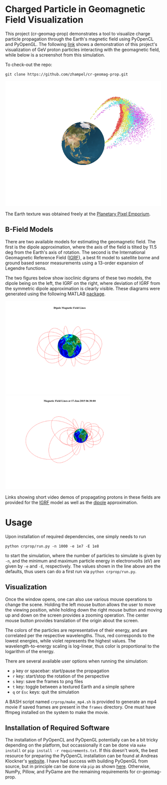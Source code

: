 # Charged Particle in Geomagnetic Field Visualization

This project (cr-geomag-prop) demonstrates a tool to visualize charge particle 
propagation through the Earth's magnetic field using PyOpenCL and PyOpenGL.
The following [link](https://youtu.be/0FDwW1mo2Vk)
shows a demonstration of this project's visualization of GeV proton particles 
interacting with the geomagnetic field, while below is a screenshot from this simulation.

To check-out the repo:
```
git clone https://github.com/zhampel/cr-geomag-prop.git
```


<p float="left">
  <img src="docs/images/screenshot.png" width="500" />
</p>

The Earth texture was obtained freely at the 
[Planetary Pixel Emporium](http://planetpixelemporium.com/earth.html).



## B-Field Models
There are two available models for estimating the geomagnetic field.
The first is the dipole approximation, where the axis of the field
is tilted by 11.5 deg from the Earth's axis of rotation.
The second is the International Geomagnetic Reference Field 
([IGRF](https://www.ngdc.noaa.gov/IAGA/vmod/igrf.html)),
a best fit model to satellite borne and ground based sensor measurements
using a 13-order expansion of Legendre functions.

The two figures below show isoclinic digrams of these two models,
the dipole being on the left, the IGRF on the right, where
deviation of IGRF from the symmetric dipole approximation is clearly visible.
These diagrams were generated using the following MATLAB
[package](https://nl.mathworks.com/matlabcentral/fileexchange/34388-international-geomagnetic-reference-field--igrf--model).

<p float="left">
  <img src="docs/images/dipole_isoclinic_diagram.png" width="400" />
  <img src="docs/images/igrf_isoclinic_diagram.png" width="400" />
</p>

Links showing short video demos of propagating protons in these fields are provided for the
[IGRF](https://youtu.be/0FDwW1mo2Vk)
model as well as the 
[dipole](https://youtu.be/YA2j0FwJTsI)
approximation.

# Usage
Upon installation of required dependencies, one simply needs to run
```
python crprop/run.py -n 1000 -e 1e7 -E 1e8
```
to start the simulation, where the number of particles to simulate is given by `-n`,
and the minimum and maximum particle energy in electronvolts (eV) are given by `-e` 
and `-E`, respectively.
The values shown in the line above are the defaults, thus users can do a first run 
via `python crprop/run.py`.

## Visualization
Once the window opens, one can also use various mouse operations to change the scene.
Holding the left mouse button allows the user to move the viewing position, while 
holding down the right mouse button and moving up and down on the screen provides
a zooming operation.
The center mouse button provides translation of the origin about the screen.

The colors of the particles are representative of their energy, and are correlated
per the respective wavelengths.
Thus, red corresponds to the lowest energies, while violet represents the highest values. 
The wavelength-to-energy scaling is log-linear, thus color is proportional to the logarithm
of the energy.

There are several available user options when running the simulation:

- `p` key or spacebar: start/pause the propagation
- `r` key: start/stop the rotation of the perspective
- `s` key: save the frames to png files
- `t` key: toggle between a textured Earth and a simple sphere
- `q` or `Esc` keys: quit the simulation

A BASH script named `crprop/make_mp4.sh` is provided to generate 
an mp4 movie if saved frames are present in the `frames` directory.
One must have ffmpeg installed on the system to make the movie.


## Installation of Required Software
The installation of PyOpenCL and PyOpenGL potentially can be a bit tricky
depending on the platform, but occassionally it can be done via 
`make install` or `pip install -r requirements.txt`.
If this doesn't work, the best resource for preparing the PyOpenCL installation can 
be found at Andreas Klockner's [website](https://wiki.tiker.net/PyOpenCL/Installation/).
I have had success with building PyOpenGL from source, but in principle
can be done via `pip` as shown [here](http://pyopengl.sourceforge.net/).
Otherwise, NumPy, Pillow, and PyGame are the remaining requirements for cr-geomag-prop.

